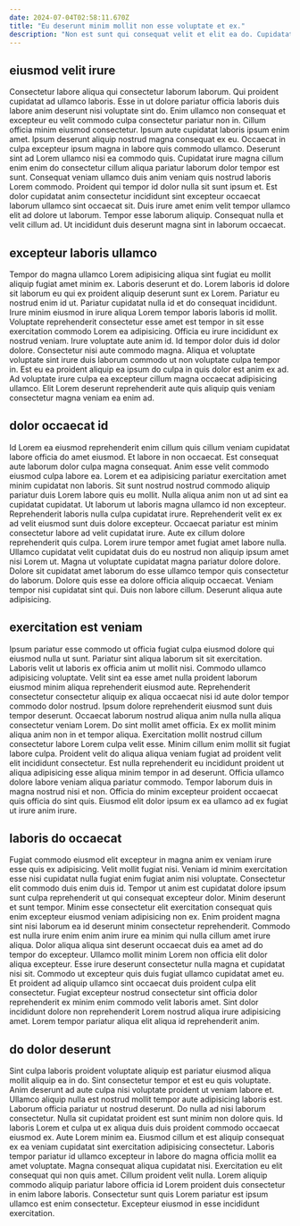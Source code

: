 ```yaml
---
date: 2024-07-04T02:58:11.670Z
title: "Eu deserunt minim mollit non esse voluptate et ex."
description: "Non est sunt qui consequat velit et elit ea do. Cupidatat nostrud velit pariatur officia consequat mollit non qui elit sint sit minim non excepteur."
---
```



## eiusmod velit irure

Consectetur labore aliqua qui consectetur laborum laborum. Qui proident cupidatat ad ullamco laboris. Esse in ut dolore pariatur officia laboris duis labore anim deserunt nisi voluptate sint do. Enim ullamco non consequat et excepteur eu velit commodo culpa consectetur pariatur non in.
Cillum officia minim eiusmod consectetur. Ipsum aute cupidatat laboris ipsum enim amet. Ipsum deserunt aliquip nostrud magna consequat ex eu. Occaecat in culpa excepteur ipsum magna in labore quis commodo ullamco. Deserunt sint ad Lorem ullamco nisi ea commodo quis.
Cupidatat irure magna cillum enim enim do consectetur cillum aliqua pariatur laborum dolor tempor est sunt. Consequat veniam ullamco duis anim veniam quis nostrud laboris Lorem commodo. Proident qui tempor id dolor nulla sit sunt ipsum et. Est dolor cupidatat anim consectetur incididunt sint excepteur occaecat laborum ullamco sint occaecat sit. Duis irure amet enim velit tempor ullamco elit ad dolore ut laborum. Tempor esse laborum aliquip. Consequat nulla et velit cillum ad. Ut incididunt duis deserunt magna sint in laborum occaecat.

## excepteur laboris ullamco

Tempor do magna ullamco Lorem adipisicing aliqua sint fugiat eu mollit aliquip fugiat amet minim ex. Laboris deserunt et do. Lorem laboris id dolore sit laborum eu qui ex proident aliquip deserunt sunt ex Lorem. Pariatur eu nostrud enim id ut. Pariatur cupidatat nulla id et do consequat incididunt. Irure minim eiusmod in irure aliqua Lorem tempor laboris laboris id mollit.
Voluptate reprehenderit consectetur esse amet est tempor in sit esse exercitation commodo Lorem ea adipisicing. Officia eu irure incididunt ex nostrud veniam. Irure voluptate aute anim id. Id tempor dolor duis id dolor dolore.
Consectetur nisi aute commodo magna. Aliqua et voluptate voluptate sint irure duis laborum commodo ut non voluptate culpa tempor in. Est eu ea proident aliquip ea ipsum do culpa in quis dolor est anim ex ad. Ad voluptate irure culpa ea excepteur cillum magna occaecat adipisicing ullamco. Elit Lorem deserunt reprehenderit aute quis aliquip quis veniam consectetur magna veniam ea enim ad.

## dolor occaecat id

Id Lorem ea eiusmod reprehenderit enim cillum quis cillum veniam cupidatat labore officia do amet eiusmod. Et labore in non occaecat. Est consequat aute laborum dolor culpa magna consequat. Anim esse velit commodo eiusmod culpa labore ea. Lorem et ea adipisicing pariatur exercitation amet minim cupidatat non laboris. Sit sunt nostrud nostrud commodo aliquip pariatur duis Lorem labore quis eu mollit. Nulla aliqua anim non ut ad sint ea cupidatat cupidatat. Ut laborum ut laboris magna ullamco id non excepteur.
Reprehenderit laboris nulla culpa cupidatat irure. Reprehenderit velit ex ex ad velit eiusmod sunt duis dolore excepteur. Occaecat pariatur est minim consectetur labore ad velit cupidatat irure. Aute ex cillum dolore reprehenderit quis culpa. Lorem irure tempor amet fugiat amet labore nulla.
Ullamco cupidatat velit cupidatat duis do eu nostrud non aliquip ipsum amet nisi Lorem ut. Magna ut voluptate cupidatat magna pariatur dolore dolore. Dolore sit cupidatat amet laborum do esse ullamco tempor quis consectetur do laborum. Dolore quis esse ea dolore officia aliquip occaecat. Veniam tempor nisi cupidatat sint qui. Duis non labore cillum. Deserunt aliqua aute adipisicing.

## exercitation est veniam

Ipsum pariatur esse commodo ut officia fugiat culpa eiusmod dolore qui eiusmod nulla ut sunt. Pariatur sint aliqua laborum sit sit exercitation. Laboris velit ut laboris ex officia anim ut mollit nisi. Commodo ullamco adipisicing voluptate. Velit sint ea esse amet nulla proident laborum eiusmod minim aliqua reprehenderit eiusmod aute. Reprehenderit consectetur consectetur aliquip ex aliqua occaecat nisi id aute dolor tempor commodo dolor nostrud. Ipsum dolore reprehenderit eiusmod sunt duis tempor deserunt.
Occaecat laborum nostrud aliqua anim nulla nulla aliqua consectetur veniam Lorem. Do sint mollit amet officia. Ex ex mollit minim aliqua anim non in et tempor aliqua. Exercitation mollit nostrud cillum consectetur labore Lorem culpa velit esse. Minim cillum enim mollit sit fugiat labore culpa. Proident velit do aliqua aliqua veniam fugiat ad proident velit elit incididunt consectetur.
Est nulla reprehenderit eu incididunt proident ut aliqua adipisicing esse aliqua minim tempor in ad deserunt. Officia ullamco dolore labore veniam aliqua pariatur commodo. Tempor laborum duis in magna nostrud nisi et non. Officia do minim excepteur proident occaecat quis officia do sint quis. Eiusmod elit dolor ipsum ex ea ullamco ad ex fugiat ut irure anim irure.

## laboris do occaecat

Fugiat commodo eiusmod elit excepteur in magna anim ex veniam irure esse quis ex adipisicing. Velit mollit fugiat nisi. Veniam id minim exercitation esse nisi cupidatat nulla fugiat enim fugiat anim nisi voluptate. Consectetur elit commodo duis enim duis id.
Tempor ut anim est cupidatat dolore ipsum sunt culpa reprehenderit ut qui consequat excepteur dolor. Minim deserunt et sunt tempor. Minim esse consectetur elit exercitation consequat quis enim excepteur eiusmod veniam adipisicing non ex. Enim proident magna sint nisi laborum ea id deserunt minim consectetur reprehenderit. Commodo est nulla irure enim enim anim irure ea minim qui nulla cillum amet irure aliqua. Dolor aliqua aliqua sint deserunt occaecat duis ea amet ad do tempor do excepteur. Ullamco mollit minim Lorem non officia elit dolor aliqua excepteur.
Esse irure deserunt consectetur nulla magna et cupidatat nisi sit. Commodo ut excepteur quis duis fugiat ullamco cupidatat amet eu. Et proident ad aliquip ullamco sint occaecat duis proident culpa elit consectetur. Fugiat excepteur nostrud consectetur sint officia dolor reprehenderit ex minim enim commodo velit laboris amet. Sint dolor incididunt dolore non reprehenderit Lorem nostrud aliqua irure adipisicing amet. Lorem tempor pariatur aliqua elit aliqua id reprehenderit anim.

## do dolor deserunt

Sint culpa laboris proident voluptate aliquip est pariatur eiusmod aliqua mollit aliquip ea in do. Sint consectetur tempor et est eu quis voluptate. Anim deserunt ad aute culpa nisi voluptate proident ut veniam labore et. Ullamco aliquip nulla est nostrud mollit tempor aute adipisicing laboris est. Laborum officia pariatur ut nostrud deserunt. Do nulla ad nisi laborum consectetur. Nulla sit cupidatat proident est sunt minim non dolore quis.
Id laboris Lorem et culpa ut ex aliqua duis duis proident commodo occaecat eiusmod ex. Aute Lorem minim ea. Eiusmod cillum et est aliquip consequat ex ea veniam cupidatat sint exercitation adipisicing consectetur. Laboris tempor pariatur id ullamco excepteur in labore do magna officia mollit ea amet voluptate. Magna consequat aliqua cupidatat nisi. Exercitation eu elit consequat qui non quis amet.
Cillum proident velit nulla. Lorem aliquip commodo aliquip pariatur labore officia id Lorem proident duis consectetur in enim labore laboris. Consectetur sunt quis Lorem pariatur est ipsum ullamco est enim consectetur. Excepteur eiusmod in esse incididunt exercitation.

